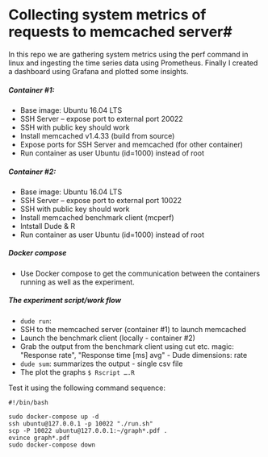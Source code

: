 # Collecting system metrics of requests to memcached server#

In this repo we are gathering system metrics using the perf command in linux and ingesting the time series data using Prometheus. Finally I created a dashboard using Grafana and plotted some insights. 

##### Container #1: #####

* Base image: Ubuntu 16.04 LTS
* SSH Server – expose port to external port 20022
* SSH with public key should work
* Install memcached v1.4.33 (build from source)
* Expose ports for SSH Server and memcached (for other container)
* Run container as user Ubuntu (id=1000) instead of root

##### Container #2: #####
* Base image: Ubuntu 16.04 LTS
* SSH Server – expose port to external port 10022
* SSH with public key should work
* Install memcached benchmark client (mcperf)
* Intstall Dude & R
* Run container as user Ubuntu (id=1000) instead of root


##### Docker compose #####
* Use Docker compose to get the communication between the containers running as well as the experiment.

##### The experiment script/work flow #####
* ```dude run```:
* SSH to the memcached server (container #1) to launch memcached
* Launch the benchmark client (locally - container #2)
* Grab the output from the benchmark client using cut etc. magic: "Response rate", "Response time [ms] avg" - Dude dimensions: rate 
* ```dude sum```: summarizes the output - single csv file
* The plot the graphs ```$ Rscript ….R```

Test it using the following command sequence:
```
#!/bin/bash

sudo docker-compose up -d
ssh ubuntu@127.0.0.1 -p 10022 "./run.sh"
scp -P 10022 ubuntu@127.0.0.1:~/graph*.pdf .
evince graph*.pdf
sudo docker-compose down
```
